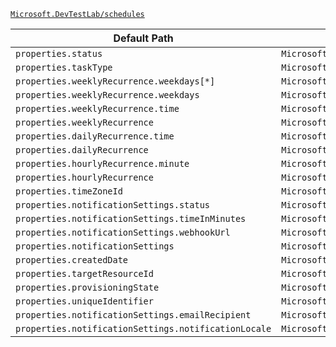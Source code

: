 [`Microsoft.DevTestLab/schedules`](https://docs.microsoft.com/en-us/azure/templates/microsoft.devtestlab/schedules)

| Default Path | Alias |
|---|---|
| `properties.status` | `Microsoft.DevTestLab/schedules/status` |
| `properties.taskType` | `Microsoft.DevTestLab/schedules/taskType` |
| `properties.weeklyRecurrence.weekdays[*]` | `Microsoft.DevTestLab/schedules/weeklyRecurrence.weekdays[*]` |
| `properties.weeklyRecurrence.weekdays` | `Microsoft.DevTestLab/schedules/weeklyRecurrence.weekdays` |
| `properties.weeklyRecurrence.time` | `Microsoft.DevTestLab/schedules/weeklyRecurrence.time` |
| `properties.weeklyRecurrence` | `Microsoft.DevTestLab/schedules/weeklyRecurrence` |
| `properties.dailyRecurrence.time` | `Microsoft.DevTestLab/schedules/dailyRecurrence.time` |
| `properties.dailyRecurrence` | `Microsoft.DevTestLab/schedules/dailyRecurrence` |
| `properties.hourlyRecurrence.minute` | `Microsoft.DevTestLab/schedules/hourlyRecurrence.minute` |
| `properties.hourlyRecurrence` | `Microsoft.DevTestLab/schedules/hourlyRecurrence` |
| `properties.timeZoneId` | `Microsoft.DevTestLab/schedules/timeZoneId` |
| `properties.notificationSettings.status` | `Microsoft.DevTestLab/schedules/notificationSettings.status` |
| `properties.notificationSettings.timeInMinutes` | `Microsoft.DevTestLab/schedules/notificationSettings.timeInMinutes` |
| `properties.notificationSettings.webhookUrl` | `Microsoft.DevTestLab/schedules/notificationSettings.webhookUrl` |
| `properties.notificationSettings` | `Microsoft.DevTestLab/schedules/notificationSettings` |
| `properties.createdDate` | `Microsoft.DevTestLab/schedules/createdDate` |
| `properties.targetResourceId` | `Microsoft.DevTestLab/schedules/targetResourceId` |
| `properties.provisioningState` | `Microsoft.DevTestLab/schedules/provisioningState` |
| `properties.uniqueIdentifier` | `Microsoft.DevTestLab/schedules/uniqueIdentifier` |
| `properties.notificationSettings.emailRecipient` | `Microsoft.DevTestLab/schedules/notificationSettings.emailRecipient` |
| `properties.notificationSettings.notificationLocale` | `Microsoft.DevTestLab/schedules/notificationSettings.notificationLocale` |

